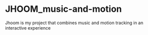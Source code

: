 # JHOOM_music-and-motion
Jhoom is my project that combines music and motion tracking in an interactive experience
